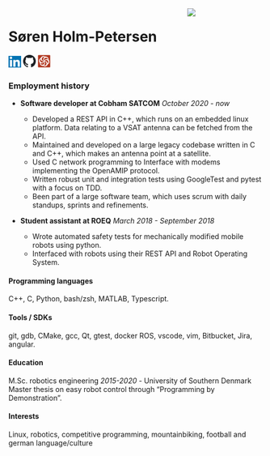  <img src="image72.png" width=150 align="right">

# Søren Holm-Petersen


 <a href="https://linkedin.com"><img src="linked_in.jpg" width="25"/></a> <a href="https://github.com/sholmp"><img src="github.png" width="25"/></a> <a href="https://www.codewars.com/users/sholmp1234"><img src="codewars.svg" width="25"/></a>



### Employment history
 * **Software developer at Cobham SATCOM** *October 2020 - now*
    - Developed a REST API in C++, which runs on an embedded linux platform. Data relating to a VSAT antenna can be fetched from the API.
    - Maintained and developed on a large legacy codebase written in C and C++, which makes an antenna point at a satellite.
    - Used C network programming to Interface with modems implementing the OpenAMIP protocol.
    - Written robust unit and integration tests using GoogleTest and pytest with a focus on TDD.
    - Been part of a large software team, which uses scrum with daily standups, sprints and refinements.

* **Student assistant at ROEQ** *March 2018 - September 2018*
    - Wrote automated safety tests for mechanically modified mobile robots using python.
    - Interfaced with robots using their REST API and Robot Operating System.

#### Programming languages
C++, C, Python, bash/zsh, MATLAB, Typescript.

#### Tools / SDKs
git, gdb, CMake, gcc, Qt, gtest, docker ROS, vscode, vim, Bitbucket, Jira, angular.

#### Education
M.Sc. robotics engineering *2015-2020* - University of Southern Denmark
Master thesis on easy robot control through “Programming by Demonstration”.

#### Interests
Linux, robotics, competitive programming, mountainbiking, football and german language/culture